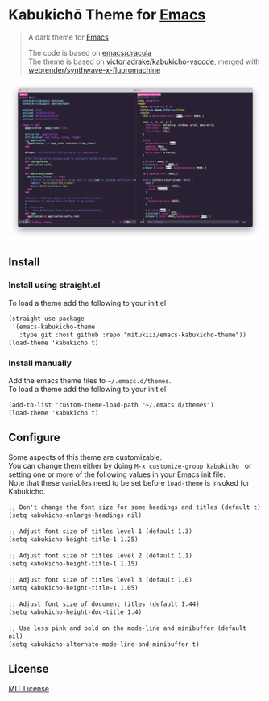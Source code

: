 # Kabukichō Theme for [Emacs](https://www.gnu.org/software/emacs/)

> A dark theme for [Emacs](https://www.gnu.org/software/emacs/)
> 
> The code is based on [emacs/dracula](https://github.com/dracula/emacs)  
> The theme is based on [victoriadrake/kabukicho-vscode](https://github.com/victoriadrake/kabukicho-vscode), merged with [webrender/synthwave-x-fluoromachine](https://github.com/webrender/synthwave-x-fluoromachine)

![Screenshot](./screenshot.png)

## Install

### Install using straight.el

To load a theme add the following to your init.el

    (straight-use-package
     '(emacs-kabukicho-theme
       :type git :host github :repo "mitukiii/emacs-kabukicho-theme"))
    (load-theme 'kabukicho t)

### Install manually

Add the emacs theme files to `~/.emacs.d/themes`.  
To load a theme add the following to your init.el

    (add-to-list 'custom-theme-load-path "~/.emacs.d/themes")
    (load-theme 'kabukicho t)

## Configure

Some aspects of this theme are customizable.  
You can change them either by doing `M-x customize-group kabukicho ` or setting one or more of the following values in your Emacs init file.  
Note that these variables need to be set before `load-theme` is invoked for Kabukicho.

```
;; Don't change the font size for some headings and titles (default t)
(setq kabukicho-enlarge-headings nil)

;; Adjust font size of titles level 1 (default 1.3)
(setq kabukicho-height-title-1 1.25)

;; Adjust font size of titles level 2 (default 1.1)
(setq kabukicho-height-title-1 1.15)

;; Adjust font size of titles level 3 (default 1.0)
(setq kabukicho-height-title-1 1.05)

;; Adjust font size of document titles (default 1.44)
(setq kabukicho-height-doc-title 1.4)

;; Use less pink and bold on the mode-line and minibuffer (default nil)
(setq kabukicho-alternate-mode-line-and-minibuffer t)
```

## License

[MIT License](./LICENSE)
